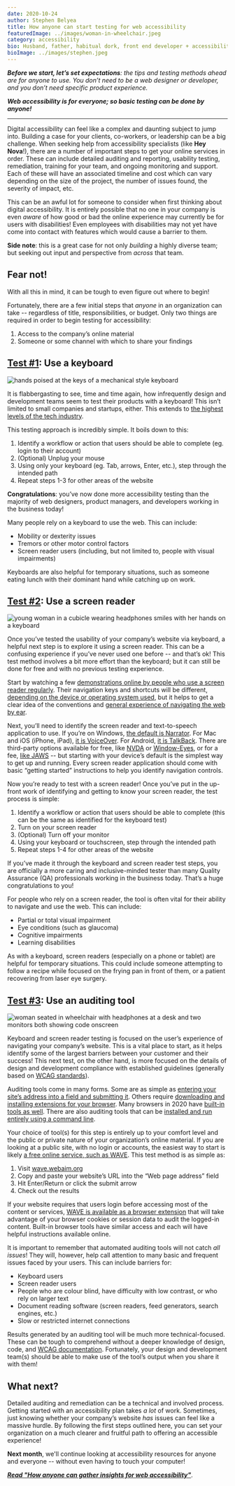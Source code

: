 ```yaml
---
date: 2020-10-24
author: Stephen Belyea
title: How anyone can start testing for web accessibility
featuredImage: ../images/woman-in-wheelchair.jpeg
category: accessibility
bio: Husband, father, habitual dork, front end developer + accessibility instigator, attempted writer, ex-pat Maritimer.
bioImage: ../images/stephen.jpeg
---
```


_**Before we start, let’s set expectations**: the tips and testing methods ahead are for anyone to use. You don’t need to be a web designer or developer, and you don’t need specific product experience._

_**Web accessibility is for everyone; so basic testing can be done by anyone!**_

---

Digital accessibility can feel like a complex and daunting subject to jump into. Building a case for your clients, co-workers, or leadership can be a big challenge. When seeking help from accessibility specialists (like **Hey Nova**!), there are a number of important steps to get your online services in order. These can include detailed auditing and reporting, usability testing, remediation, training for your team, and ongoing monitoring and support. Each of these will have an associated timeline and cost which can vary depending on the size of the project, the number of issues found, the severity of impact, etc.

This can be an awful lot for someone to consider when first thinking about digital accessibility. It is entirely possible that no one in your company is even _aware_ of how good or bad the online experience may currently be for users with disabilities! Even employees with disabilities may not yet have come into contact with features which would cause a barrier to them.

**Side note**: this is a great case for not only _building_ a highly diverse team; but seeking out input and perspective from _across_ that team.

## Fear not!

With all this in mind, it can be tough to even figure out where to begin!

Fortunately, there are a few initial steps that _anyone_ in an organization can take -- regardless of title, responsibilities, or budget. Only two things are required in order to begin testing for accessibility:

1. Access to the company’s online material
2. Someone or some channel with which to share your findings

## <u>Test #1</u>: Use a keyboard

![hands poised at the keys of a mechanical style keyboard](../images/hands-on-mechanical-keyboard.jpeg)

It is flabbergasting to see, time and time again, how infrequently design and development teams seem to test their products with a keyboard! This isn’t limited to small companies and startups, either. This extends to [the highest levels of the tech industry](https://www.cnet.com/news/for-people-with-disabilities-accessibility-techs-still-not-all-it-could-be/).

This testing approach is incredibly simple. It boils down to this:

1. Identify a workflow or action that users should be able to complete (eg. login to their account)
2. (Optional) Unplug your mouse
3. Using only your keyboard (eg. Tab, arrows, Enter, etc.), step through the intended path
4. Repeat steps 1-3 for other areas of the website

**Congratulations**: you’ve now done more accessibility testing than the majority of web designers, product managers, and developers working in the business today!

Many people rely on a keyboard to use the web. This can include:

- Mobility or dexterity issues
- Tremors or other motor control factors
- Screen reader users (including, but not limited to, people with visual impairments)

Keyboards are also helpful for temporary situations, such as someone eating lunch with their dominant hand while catching up on work.

## <u>Test #2</u>: Use a screen reader

![young woman in a cubicle wearing headphones smiles with her hands on a keyboard](../images/woman-wearing-headphones.jpeg)

Once you’ve tested the usability of your company’s website via keyboard, a helpful next step is to explore it using a screen reader. This can be a confusing experience if you’ve never used one before -- and that’s ok! This test method involves a bit more effort than the keyboard; but it can still be done for free and with no previous testing experience.

Start by watching a few [demonstrations online by people who use a screen reader regularly](https://www.youtube.com/watch?v=dEbl5jvLKGQ). Their navigation keys and shortcuts will be different, [depending on the device or operating system used](https://www.youtube.com/watch?v=TiP7aantnvE), but it helps to get a clear idea of the conventions and [general experience of navigating the web by ear](https://www.youtube.com/watch?v=wueLXCbm_KY).

Next, you’ll need to identify the screen reader and text-to-speech application to use. If you’re on Windows, [the default is Narrator](https://support.microsoft.com/en-us/windows/hear-text-read-aloud-with-narrator-040f16c1-4632-b64e-110a-da4a0ac56917). For Mac and iOS (iPhone, iPad), [it is VoiceOver](https://www.apple.com/voiceover/info/guide/_1121.html). For Android, [it is TalkBack](https://support.google.com/accessibility/android/answer/6007100?hl=en). There are third-party options available for free, like [NVDA](https://www.nvaccess.org/about-nvda/) or [Window-Eyes](https://www.perkinselearning.org/technology/getting-started/window-eyes), or for a fee, [like JAWS](https://www.freedomscientific.com/products/software/jaws/) -- but starting with your device’s default is the simplest way to get up and running. Every screen reader application should come with basic “getting started” instructions to help you identify navigation controls.

Now you’re ready to test with a screen reader! Once you’ve put in the up-front work of identifying and getting to know your screen reader, the test process is simple:

1. Identify a workflow or action that users should be able to complete (this can be the same as identified for the keyboard test)
2. Turn on your screen reader
3. (Optional) Turn off your monitor
4. Using your keyboard or touchscreen, step through the intended path
5. Repeat steps 1-4 for other areas of the website

If you’ve made it through the keyboard and screen reader test steps, you are officially a more caring and inclusive-minded tester than many Quality Assurance (QA) professionals working in the business today. That’s a huge congratulations to you!

For people who rely on a screen reader, the tool is often vital for their ability to navigate and use the web. This can include:

- Partial or total visual impairment
- Eye conditions (such as glaucoma)
- Cognitive impairments
- Learning disabilities

As with a keyboard, screen readers (especially on a phone or tablet) are helpful for temporary situations. This could include someone attempting to follow a recipe while focused on the frying pan in front of them, or a patient recovering from laser eye surgery.

## <u>Test #3</u>: Use an auditing tool

![woman seated in wheelchair with headphones at a desk and two monitors both showing code onscreen](../images/woman-in-wheelchair.jpeg)

Keyboard and screen reader testing is focused on the user’s experience of navigating your company’s website. This is a vital place to start, as it helps identify some of the largest barriers between your customer and their success! This next test, on the other hand, is more focused on the details of design and development compliance with established guidelines (generally based on [WCAG standards](https://www.w3.org/WAI/standards-guidelines/wcag/)).

Auditing tools come in many forms. Some are as simple as [entering your site’s address into a field and submitting it](https://wave.webaim.org/). Others require [downloading and installing extensions for your browser](https://chrome.google.com/webstore/detail/axe-web-accessibility-tes/lhdoppojpmngadmnindnejefpokejbdd). Many browsers in 2020 have [built-in tools as well](https://developer.mozilla.org/en-US/docs/Tools/Accessibility_inspector). There are also auditing tools that can be [installed and run entirely using a command line](https://www.npmjs.com/package/@axe-core/cli).

Your choice of tool(s) for this step is entirely up to your comfort level and the public or private nature of your organization’s online material. If you are looking at a public site, with no login or accounts, the easiest way to start is likely [a free online service, such as WAVE](https://wave.webaim.org/). This test method is as simple as:

1. Visit [wave.webaim.org](http://wave.webaim.org)
2. Copy and paste your website’s URL into the “Web page address” field
3. Hit Enter/Return or click the submit arrow
4. Check out the results

If your website requires that users login before accessing most of the content or services, [WAVE is available as a browser extension](https://wave.webaim.org/extension/) that will take advantage of your browser cookies or session data to audit the logged-in content. Built-in browser tools have similar access and each will have helpful instructions available online.

It is important to remember that automated auditing tools will not catch _all issues_! They will, however, help call attention to many basic and frequent issues faced by your users. This can include barriers for:

- Keyboard users
- Screen reader users
- People who are colour blind, have difficulty with low contrast, or who rely on larger text
- Document reading software (screen readers, feed generators, search engines, etc.)
- Slow or restricted internet connections

Results generated by an auditing tool will be much more technical-focused. These can be tough to comprehend without a deeper knowledge of design, code, and [WCAG documentation](https://www.w3.org/WAI/standards-guidelines/wcag/). Fortunately, your design and development team(s) should be able to make use of the tool’s output when you share it with them!

## What next?

Detailed auditing and remediation can be a technical and involved process. Getting started with an accessibility plan takes _a lot_ of work. Sometimes, just knowing whether your company’s website _has_ issues can feel like a massive hurdle. By following the first steps outlined here, you can set your organization on a much clearer and fruitful path to offering an accessible experience!

**Next month**, we'll continue looking at accessibility resources for anyone and everyone -- without even having to touch your computer!

_**[Read "How anyone can gather insights for web accessibility"](/blog/how-anyone-can-gather-insights-for-web-accessibility/)**_.
